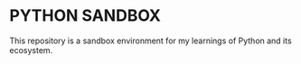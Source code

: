 # PYTHON SANDBOX

This repository is a sandbox environment for my learnings of Python and its ecosystem.
